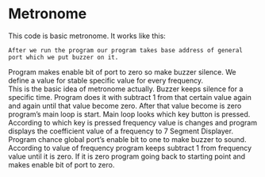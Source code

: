 # Metronome

This code is basic metronome. It works like this:

	After we run the program our program takes base address of general port which we put buzzer on it. 
  Program makes enable bit of port to zero so make buzzer silence. We define a value for stable specific value for every frequency. 	
  This is the basic idea of metronome actually. Buzzer keeps silence for a specific time. 
  Program does it with subtract 1 from that certain value again and again until that value become zero. 
  After that value become is zero program’s main loop is start. Main loop looks which key button is pressed. 
  According to which key is pressed frequency value is changes and program displays the coefficient value of a frequency to 7 Segment Displayer. 
  Program chance global port’s enable bit to one to make buzzer to sound. According to value of frequency program keeps subtract 1 from frequency value until it is zero. 
  If it is zero program going back to starting point and makes enable bit of port to zero.

